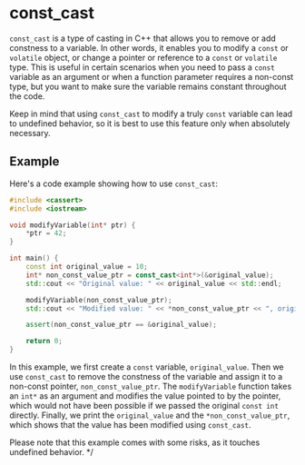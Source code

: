 # const_cast

`const_cast` is a type of casting in C++ that allows you to remove or add constness to a variable. In other words, it enables you to modify a `const` or `volatile` object, or change a pointer or reference to a `const` or `volatile` type. This is useful in certain scenarios when you need to pass a `const` variable as an argument or when a function parameter requires a non-const type, but you want to make sure the variable remains constant throughout the code.

Keep in mind that using `const_cast` to modify a truly `const` variable can lead to undefined behavior, so it is best to use this feature only when absolutely necessary.

## Example

Here's a code example showing how to use `const_cast`:

```cpp
#include <cassert>
#include <iostream>

void modifyVariable(int* ptr) {
    *ptr = 42;
}

int main() {
    const int original_value = 10;
    int* non_const_value_ptr = const_cast<int*>(&original_value);
    std::cout << "Original value: " << original_value << std::endl;

    modifyVariable(non_const_value_ptr);
    std::cout << "Modified value: " << *non_const_value_ptr << ", original_value: " << original_value << std::endl;

    assert(non_const_value_ptr == &original_value);

    return 0;
}

```

In this example, we first create a `const` variable, `original_value`. Then we use `const_cast` to remove the constness of the variable and assign it to a non-const pointer, `non_const_value_ptr`. The `modifyVariable` function takes an `int*` as an argument and modifies the value pointed to by the pointer, which would not have been possible if we passed the original `const int` directly. Finally, we print the `original_value` and the `*non_const_value_ptr`, which shows that the value has been modified using `const_cast`.

Please note that this example comes with some risks, as it touches undefined behavior. */
